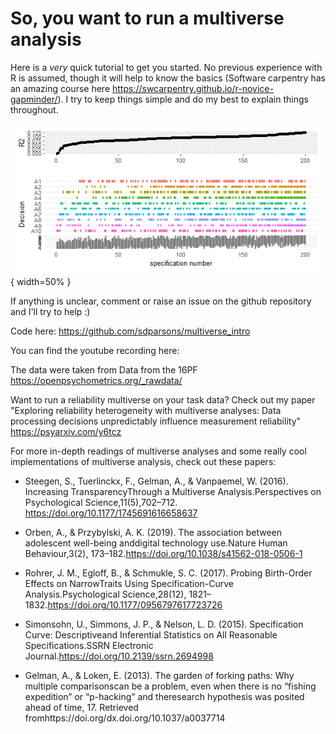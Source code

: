 # So, you want to run a multiverse analysis

Here is a *very* quick tutorial to get you started. No previous experience with R is assumed, though it will help to know the basics (Software carpentry has an amazing course here https://swcarpentry.github.io/r-novice-gapminder/). I try to keep things simple and do my best to explain things throughout. 

![multiverse](plot_200_models.png){ width=50% }

If anything is unclear, comment or raise an issue on the github repository and I'll try to help :)

Code here: https://github.com/sdparsons/multiverse_intro

You can find the youtube recording here:

The data were taken from Data from the 16PF  https://openpsychometrics.org/_rawdata/

Want to run a reliability multiverse on your task data? Check out my paper "Exploring reliability heterogeneity with multiverse analyses: Data processing decisions unpredictably influence measurement reliability" https://psyarxiv.com/y6tcz

For more in-depth readings of multiverse analyses and some really cool implementations of multiverse analysis, check out these papers:


* Steegen, S., Tuerlinckx, F., Gelman, A., & Vanpaemel, W. (2016). Increasing TransparencyThrough a Multiverse Analysis.Perspectives on Psychological Science,11(5),702–712. https://doi.org/10.1177/1745691616658637

* Orben, A., & Przybylski, A. K. (2019). The association between adolescent well-being anddigital technology use.Nature Human Behaviour,3(2), 173–182.https://doi.org/10.1038/s41562-018-0506-1

* Rohrer, J. M., Egloff, B., & Schmukle, S. C. (2017). Probing Birth-Order Effects on NarrowTraits Using Specification-Curve Analysis.Psychological Science,28(12), 1821–1832.https://doi.org/10.1177/0956797617723726

* Simonsohn, U., Simmons, J. P., & Nelson, L. D. (2015). Specification Curve: Descriptiveand Inferential Statistics on All Reasonable Specifications.SSRN Electronic Journal.https://doi.org/10.2139/ssrn.2694998

* Gelman, A., & Loken, E. (2013). The garden of forking paths: Why multiple comparisonscan be a problem, even when there is no “fishing expedition” or “p-hacking” and theresearch hypothesis was posited ahead of time, 17. Retrieved fromhttps://doi.org/dx.doi.org/10.1037/a0037714

